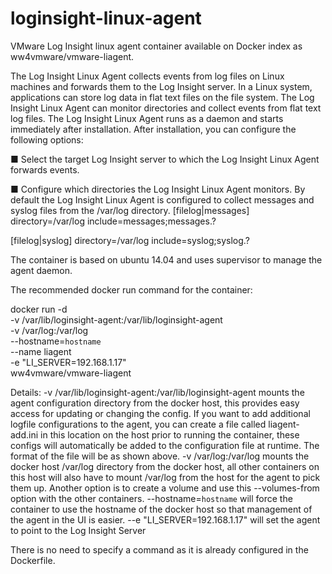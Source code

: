 loginsight-linux-agent
======================

VMware Log Insight linux agent container available on Docker index as ww4vmware/vmware-liagent.

The Log Insight Linux Agent collects events from log files on Linux machines and forwards them to the Log Insight server.
In a Linux system, applications can store log data in flat text files on the file system. The Log Insight Linux Agent can monitor directories and collect events from flat text log files.
The Log Insight Linux Agent runs as a daemon and starts immediately after installation. After installation, you can configure the following options:

■  Select the target Log Insight server to which the Log Insight Linux Agent forwards events.

■  Configure which directories the Log Insight Linux Agent monitors. By default the Log Insight Linux Agent is configured to collect messages and syslog files from the /var/log directory.
[filelog|messages]
directory=/var/log
include=messages;messages.?

[filelog|syslog]
directory=/var/log
include=syslog;syslog.?

The container is based on ubuntu 14.04 and uses supervisor to manage the agent daemon.  

The recommended docker run command for the container:

docker run -d  \
   -v /var/lib/loginsight-agent:/var/lib/loginsight-agent \
   -v /var/log:/var/log  \
   --hostname=`hostname`   \
   --name liagent  \
   -e "LI_SERVER=192.168.1.17"  \
   ww4vmware/vmware-liagent  
   

Details:
-v /var/lib/loginsight-agent:/var/lib/loginsight-agent  mounts the agent configuration directory from the docker host, this provides easy access for updating or changing the config.  If you want to add additional logfile configurations to the agent, you can create a file called liagent-add.ini in this location on the host prior to running the container, these configs will automatically be added to the configuration file at runtime.  The format of the file will be as shown above.
-v /var/log:/var/log mounts the docker host /var/log directory from the docker host, all other containers on this host will also have to mount /var/log from the host for the agent to pick them up. Another option is to create a volume and use this --volumes-from option with the other containers.
--hostname=`hostname` will force the container to use the hostname of the docker host so that management of the agent in the UI is easier.
--e "LI_SERVER=192.168.1.17" will set the agent to point to the Log Insight Server

There is no need to specify a command as it is already configured in the Dockerfile.
